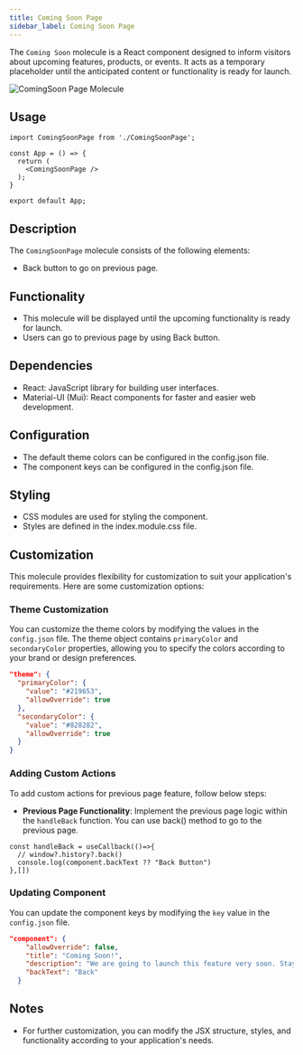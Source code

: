 ```yaml
---
title: Coming Soon Page
sidebar_label: Coming Soon Page
---
```


<head>
  <title> Coming Soon Page </title>
  <meta name="description" content="your meta content goes here" />
</head>

The `Coming Soon` molecule is a React component designed to inform visitors about upcoming features, products, or events. It acts as a temporary placeholder until the anticipated content or functionality is ready for launch. 

<img src="/img/molecules/comingSoonPage.png" alt="ComingSoon Page Molecule" />

## Usage

```tsx
import ComingSoonPage from './ComingSoonPage';

const App = () => {
  return (
    <ComingSoonPage />
  );
}

export default App;
```

## Description

The `ComingSoonPage` molecule consists of the following elements:

- Back button to go on previous page.

## Functionality

- This molecule will be displayed until the upcoming functionality is ready for launch.
- Users can go to previous page by using Back button.

## Dependencies

- React: JavaScript library for building user interfaces.
- Material-UI (Mui): React components for faster and easier web development.

## Configuration

- The default theme colors can be configured in the config.json file.
- The component keys can be configured in the config.json file.

## Styling

- CSS modules are used for styling the component.
- Styles are defined in the index.module.css file.

## Customization

This molecule provides flexibility for customization to suit your application's requirements. Here are some customization options:

### Theme Customization

You can customize the theme colors by modifying the values in the `config.json` file. The theme object contains `primaryColor` and `secondaryColor` properties, allowing you to specify the colors according to your brand or design preferences.

```json
"theme": {
  "primaryColor": {
    "value": "#219653",
    "allowOverride": true
  },
  "secondaryColor": {
    "value": "#828282",
    "allowOverride": true
  }
}
```

### Adding Custom Actions

To add custom actions for previous page feature, follow below steps:
  
  - **Previous Page Functionality**: Implement the previous page logic within the `handleBack` function. You can use back() method to go to the previous page.

  ```tsx
  const handleBack = useCallback(()=>{
    // window?.history?.back()
    console.log(component.backText ?? "Back Button")
  },[])
  ```

### Updating Component
You can update the component keys by modifying the `key` value in the `config.json` file.

```json
"component": {
    "allowOverride": false,
    "title": "Coming Soon!",
    "description": "We are going to launch this feature very soon. Stay tuned!",
    "backText": "Back"
  }
```

## Notes

- For further customization, you can modify the JSX structure, styles, and functionality according to your application's needs.
